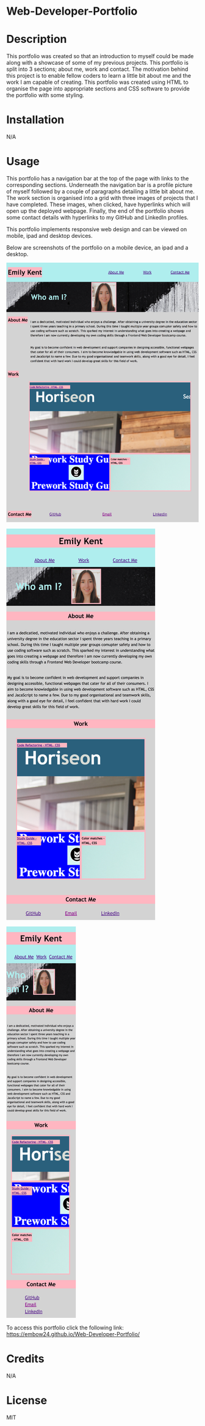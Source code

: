# Web-Developer-Portfolio

# Description
This portfolio was created so that an introduction to myself could be made along with a showcase of some of my previous projects. This portfolio is split into 3 sections; about me, work and contact. The motivation behind this project is to enable fellow coders to learn a little bit about me and the work I am capable of creating. This portfolio was created using HTML to organise the page into appropriate sections and CSS software to provide the portfolio with some styling.

# Installation
N/A

# Usage
This portfolio has a navigation bar at the top of the page with links to the corresponding sections. Underneath the navigation bar is a profile picture of myself followed by a couple of paragraphs detailing a little bit about me. The work section is organised into a grid with three images of projects that I have completed. These images, when clicked, have hyperlinks which will open up the deployed webpage. Finally, the end of the portfolio shows some contact details with hyperlinks to my GitHub and LinkedIn profiles.

This portfolio implements responsive web design and can be viewed on mobile, ipad and desktop devices.

Below are screenshots of the portfolio on a mobile device, an ipad and a desktop. 

![Desktop](images/Desktop.png)

![Ipad](images/Ipad.png)

![Iphone](images/Iphone.png)

To access this portfolio click the following link: https://embow24.github.io/Web-Developer-Portfolio/ 

# Credits
N/A

# License
MIT
